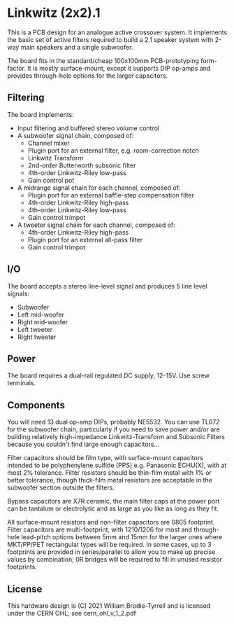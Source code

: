 # Linkwitz (2x2).1

This is a PCB design for an analogue active crossover system.  It implements the basic set of active filters required
to build a 2.1 speaker system with 2-way main speakers and a single subwoofer.

The board fits in the standard/cheap 100x100mm PCB-prototyping form-factor.  It is mostly surface-mount, except it supports 
DIP op-amps and provides through-hole options for the larger capacitors.

## Filtering

The board implements:
* Input filtering and buffered stereo volume control
* A subwoofer signal chain, composed of:
  * Channel mixer
  * Plugin port for an external filter, e.g. room-correction notch
  * Linkwitz Transform
  * 2nd-order Butterworth subsonic filter
  * 4th-order Linkwitz-Riley low-pass
  * Gain control pot
* A midrange signal chain for each channel, composed of:
  * Plugin port for an external baffle-step compensation filter
  * 4th-order Linkwitz-Riley high-pass
  * 4th-order Linkwitz-Riley low-pass
  * Gain control trimpot
* A tweeter signal chain for each channel, composed of:
  * 4th-order Linkwitz-Riley high-pass
  * Plugin port for an external all-pass filter
  * Gain control trimpot

## I/O

The board accepts a stereo line-level signal and produces 5 line level signals:
* Subwoofer
* Left mid-woofer
* Right mid-woofer
* Left tweeter
* Right tweeter

## Power

The board requires a dual-rail regulated DC supply, 12-15V.  Use screw terminals.

## Components

You will need 13 dual op-amp DIPs, probably NE5532.  You can use TL072 for the subwoofer chain, particularly if you need to save power and/or are building relatively high-impedance Linkwitz-Transform and Subsonic Filters because you couldn't find large enough capacitors...

Filter capacitors should be film type, with surface-mount capacitors intended to be polyphenylene sulfide (PPS) e.g. Panasonic ECHU(X), with at most 2% tolerance.  Filter resistors should be thin-film metal with 1% or better tolerance, though thick-film metal resistors are acceptable in the subwoofer section outside the filters.

Bypass capacitors are X7R ceramic, the main filter caps at the power port can be tantalum or electrolytic and as large as you like as long as they fit.

All surface-mount resistors and non-filter capacitors are 0805 footprint.  Filter capacitors are multi-footprint, with 1210/1206 for most and through-hole lead-pitch options between 5mm and 15mm for the larger ones where MKT/PP/PET rectangular types will be required.  In some cases, up to 3 footprints are provided in series/parallel to allow you to make up precise values by combination; 0R bridges will be required to fill in unused resistor footprints.

## License

This hardware design is (C) 2021 William Brodie-Tyrrell and is licensed under the CERN OHL; see cern_ohl_v_1_2.pdf
